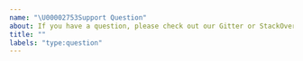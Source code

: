 ```yaml
---
name: "\U00002753Support Question"
about: If you have a question, please check out our Gitter or StackOverflow!
title: ""
labels: "type:question"
---
```


<!--
We primarily use GitHub as an issue tracker; for usage and support questions, please check out these resources below. Thanks!

* Website: https://markojs.com/
* Chat: https://gitter.im/marko-js/marko
* StackOverflow: https://stackoverflow.com/questions/tagged/marko using the tag `marko`
-->
